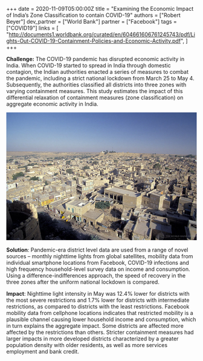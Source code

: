 +++
date = 2020-11-09T05:00:00Z
title = "Examining the Economic Impact of India’s Zone Classification to contain COVID-19"
authors = ["Robert Beyer"]
dev_partner = ["World Bank"]
partner = ["Facebook"]
tags = ["COVID19"]
links = [
    "http://documents1.worldbank.org/curated/en/604661606761245743/pdf/Lights-Out-COVID-19-Containment-Policies-and-Economic-Activity.pdf",
]
+++

**Challenge:** The COVID-19 pandemic has disrupted economic activity in India. When COVID-19 started to spread in India through domestic contagion, the Indian authorities enacted a series of measures to combat the pandemic, including a strict national lockdown from March 25 to May 4. Subsequently, the authorities classified all districts into three zones with varying containment measures. This study estimates the impact of this differential relaxation of containment measures (zone classification) on aggregate economic activity in India.

![](/india-bird-eye-view.jpg)

**Solution**: Pandemic-era district level data are used from a range of novel sources – monthly nighttime lights from global satellites, mobility data from individual smartphone locations from Facebook, COVID-19 infections and high frequency household-level survey data on income and consumption. Using a difference-indifferences approach, the speed of recovery in the three zones after the uniform national lockdown is compared.

**Impact**: Nighttime light intensity in May was 12.4% lower for districts with the most severe restrictions and 1.7% lower for districts with intermediate restrictions, as compared to districts with the least restrictions. Facebook mobility data from cellphone locations indicates that restricted mobility is a plausible channel causing lower household income and consumption, which in turn explains the aggregate impact. Some districts are affected more affected by the restrictions than others. Stricter containment measures had larger impacts in more developed districts characterized by a greater population density with older residents, as well as more services employment and bank credit.
